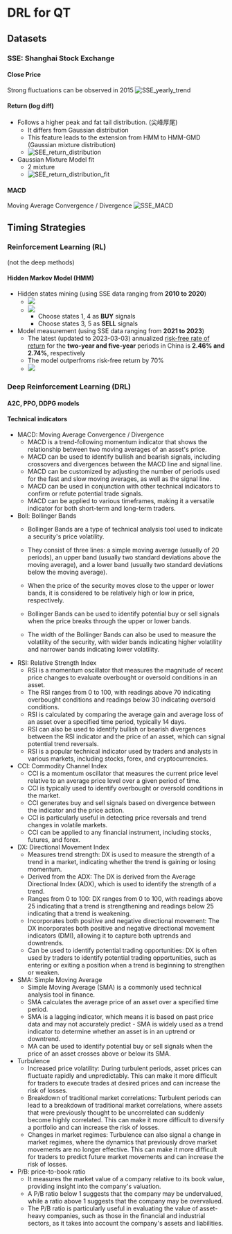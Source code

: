# DRL for QT

## Datasets

### SSE: Shanghai Stock Exchange

#### Close Price

Strong fluctuations can be observed in 2015
![SSE_yearly_trend](data/train/SSE_yearly_trend.png)

#### Return (log diff)

- Follows a higher peak and fat tail distribution.
  (尖峰厚尾)
  - It differs from Gaussian distribution
  - This feature leads to the extension from HMM to HMM-GMD (Gaussian mixture distribution)
  - ![SEE_return_distribution](data/train/SEE_return_distribution.png)
- Gaussian Mixture Model fit
  - 2 mixture
  - ![SEE_return_distribution_fit](data/train/SEE_return_distribution_fit.png)

#### MACD

Moving Average Convergence / Divergence
![SSE_MACD](data/train/SSE_MACD.png)

## Timing Strategies

### Reinforcement Learning (RL)

(not the deep methods)

#### Hidden Markov Model (HMM)

- Hidden states mining (using SSE data ranging from **2010 to 2020**)
  - ![](result/SSE_HiddenStates_2010_2020.png)
  - ![](result/SSE_HiddenStates1_2010_2020.png)
    - Choose states 1, 4 as **BUY** signals
    - Choose states 3, 5 as **SELL** signals
- Model measurement (using SSE data ranging from **2021 to 2023**)
  - The latest (updated to 2023-03-03) annualized [risk-free rate of return](https://data.eastmoney.com/cjsj/zmgzsyl.html) for the **two-year and five-year** periods in China is **2.46% and 2.74%**, respectively
  - The model outperfroms risk-free return by 70%
  - ![](result/SEE_RL_HMM_Result.png)

### Deep Reinforcement Learning (DRL)

#### A2C, PPO, DDPG models

#### Technical indicators

- MACD: Moving Average Convergence / Divergence
  - MACD is a trend-following momentum indicator that shows the relationship between two moving averages of an asset's price.
  - MACD can be used to identify bullish and bearish signals, including crossovers and divergences between the MACD line and signal line.
  - MACD can be customized by adjusting the number of periods used for the fast and slow moving averages, as well as the signal line.
  - MACD can be used in conjunction with other technical indicators to confirm or refute potential trade signals.
  - MACD can be applied to various timeframes, making it a versatile indicator for both short-term and long-term traders.
- Boll: Bollinger Bands
  - Bollinger Bands are a type of technical analysis tool used to indicate a security's price volatility.
  - They consist of three lines: a simple moving average (usually of 20 periods), an upper band (usually two standard deviations above the moving average), and a lower band (usually two standard deviations below the moving average).
  - When the price of the security moves close to the upper or lower bands, it is considered to be relatively high or low in price, respectively.
  - Bollinger Bands can be used to identify potential buy or sell signals when the price breaks through the upper or lower bands.
  
  - The width of the Bollinger Bands can also be used to measure the volatility of the security, with wider bands indicating higher volatility and narrower bands indicating lower volatility.
- RSI: Relative Strength Index
    - RSI is a momentum oscillator that measures the magnitude of recent price changes to evaluate overbought or oversold conditions in an asset.
    - The RSI ranges from 0 to 100, with readings above 70 indicating overbought conditions and readings below 30 indicating oversold conditions.
    - RSI is calculated by comparing the average gain and average loss of an asset over a specified time period, typically 14 days.
    - RSI can also be used to identify bullish or bearish divergences between the RSI indicator and the price of an asset, which can signal potential trend reversals.
    - RSI is a popular technical indicator used by traders and analysts in various markets, including stocks, forex, and cryptocurrencies.
- CCI: Commodity Channel Index
    - CCI is a momentum oscillator that measures the current price level relative to an average price level over a given period of time.
    - CCI is typically used to identify overbought or oversold conditions in the market.
    - CCI generates buy and sell signals based on divergence between the indicator and the price action.
    - CCI is particularly useful in detecting price reversals and trend changes in volatile markets.
    - CCI can be applied to any financial instrument, including stocks, futures, and forex.
- DX: Directional Movement Index 
    - Measures trend strength: DX is used to measure the strength of a trend in a market, indicating whether the trend is gaining or losing momentum.
    - Derived from the ADX: The DX is derived from the Average Directional Index (ADX), which is used to identify the strength of a trend.
    - Ranges from 0 to 100: DX ranges from 0 to 100, with readings above 25 indicating that a trend is strengthening and readings below 25 indicating that a trend is weakening.
    - Incorporates both positive and negative directional movement: The DX incorporates both positive and negative directional movement indicators (DMI), allowing it to capture both uptrends and downtrends.
    - Can be used to identify potential trading opportunities: DX is often used by traders to identify potential trading opportunities, such as entering or exiting a position when a trend is beginning to strengthen or weaken.
- SMA: Simple Moving Average
    - Simple Moving Average (SMA) is a commonly used technical analysis tool in finance.
    - SMA calculates the average price of an asset over a specified time period.
    - SMA is a lagging indicator, which means it is based on past price data and may not accurately predict     - SMA is widely used as a trend indicator to determine whether an asset is in an uptrend or downtrend.
    - MA can be used to identify potential buy or sell signals when the price of an asset crosses above or below its SMA.
- Turbulence
    - Increased price volatility: During turbulent periods, asset prices can fluctuate rapidly and unpredictably. This can make it more difficult for traders to execute trades at desired prices and can increase the risk of losses.
    - Breakdown of traditional market correlations: Turbulent periods can lead to a breakdown of traditional market correlations, where assets that were previously thought to be uncorrelated can suddenly become highly correlated. This can make it more difficult to diversify a portfolio and can increase the risk of losses.
    - Changes in market regimes: Turbulence can also signal a change in market regimes, where the dynamics that previously drove market movements are no longer effective. This can make it more difficult for traders to predict future market movements and can increase the risk of losses.
- P/B: price-to-book ratio
    - It measures the market value of a company relative to its book value, providing insight into the company's valuation.
    - A P/B ratio below 1 suggests that the company may be undervalued, while a ratio above 1 suggests that the company may be overvalued.
    - The P/B ratio is particularly useful in evaluating the value of asset-heavy companies, such as those in the financial and industrial sectors, as it takes into account the company's assets and liabilities.